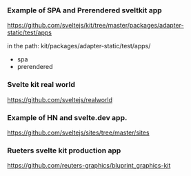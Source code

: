 
### Example of SPA and Prerendered sveltkit app
https://github.com/sveltejs/kit/tree/master/packages/adapter-static/test/apps

in the path: kit/packages/adapter-static/test/apps/    
- spa
- prerendered  

### Svelte kit real world
https://github.com/sveltejs/realworld   

### Example of HN and svelte.dev app. 
https://github.com/sveltejs/sites/tree/master/sites


### Rueters svelte kit production app
https://github.com/reuters-graphics/bluprint_graphics-kit